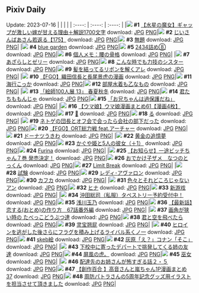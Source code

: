 ## Pixiv Daily
Update: 2023-07-16
|      |      |      |
| :----: | :----: | :----: |
|![](https://pixiv.microyu.workers.dev/c/240x480/img-master/img/2023/07/14/00/54/46/109889802_p0_master1200.jpg) **#1** [【水星の魔女】ギャップが激しい嫁が甘える理由＋解説1700文字](https://www.pixiv.net/artworks/109889802) download: [JPG](https://pixiv.microyu.workers.dev/img-original/img/2023/07/14/00/54/46/109889802_p0.jpg) [PNG](https://pixiv.microyu.workers.dev/img-original/img/2023/07/14/00/54/46/109889802_p0.png)|![](https://pixiv.microyu.workers.dev/c/240x480/img-master/img/2023/07/15/11/01/39/109925915_p0_master1200.jpg) **#2** [じいさんばあさん若返る【175】](https://www.pixiv.net/artworks/109925915) download: [JPG](https://pixiv.microyu.workers.dev/img-original/img/2023/07/15/11/01/39/109925915_p0.jpg) [PNG](https://pixiv.microyu.workers.dev/img-original/img/2023/07/15/11/01/39/109925915_p0.png)|![](https://pixiv.microyu.workers.dev/c/240x480/img-master/img/2023/07/15/16/41/24/109933004_p0_master1200.jpg) **#3** [無題](https://www.pixiv.net/artworks/109933004) download: [JPG](https://pixiv.microyu.workers.dev/img-original/img/2023/07/15/16/41/24/109933004_p0.jpg) [PNG](https://pixiv.microyu.workers.dev/img-original/img/2023/07/15/16/41/24/109933004_p0.png)|
|![](https://pixiv.microyu.workers.dev/c/240x480/img-master/img/2023/07/15/00/13/37/109915862_p0_master1200.jpg) **#4** [blue garden](https://www.pixiv.net/artworks/109915862) download: [JPG](https://pixiv.microyu.workers.dev/img-original/img/2023/07/15/00/13/37/109915862_p0.jpg) [PNG](https://pixiv.microyu.workers.dev/img-original/img/2023/07/15/00/13/37/109915862_p0.png)|![](https://pixiv.microyu.workers.dev/c/240x480/img-master/img/2023/07/14/00/40/41/109889464_p0_master1200.jpg) **#5** [2434詰め⑧](https://www.pixiv.net/artworks/109889464) download: [JPG](https://pixiv.microyu.workers.dev/img-original/img/2023/07/14/00/40/41/109889464_p0.jpg) [PNG](https://pixiv.microyu.workers.dev/img-original/img/2023/07/14/00/40/41/109889464_p0.png)|![](https://pixiv.microyu.workers.dev/c/240x480/img-master/img/2023/07/15/07/00/09/109922488_p0_master1200.jpg) **#6** [個人メモ：腰の骨格](https://www.pixiv.net/artworks/109922488) download: [JPG](https://pixiv.microyu.workers.dev/img-original/img/2023/07/15/07/00/09/109922488_p0.jpg) [PNG](https://pixiv.microyu.workers.dev/img-original/img/2023/07/15/07/00/09/109922488_p0.png)|
|![](https://pixiv.microyu.workers.dev/c/240x480/img-master/img/2023/07/14/20/30/01/109908295_p0_master1200.jpg) **#7** [あざらしとゼリー](https://www.pixiv.net/artworks/109908295) download: [JPG](https://pixiv.microyu.workers.dev/img-original/img/2023/07/14/20/30/01/109908295_p0.jpg) [PNG](https://pixiv.microyu.workers.dev/img-original/img/2023/07/14/20/30/01/109908295_p0.png)|![](https://pixiv.microyu.workers.dev/c/240x480/img-master/img/2023/07/14/18/30/07/109905089_p0_master1200.jpg) **#8** [こんな時でも力技のシスター](https://www.pixiv.net/artworks/109905089) download: [JPG](https://pixiv.microyu.workers.dev/img-original/img/2023/07/14/18/30/07/109905089_p0.jpg) [PNG](https://pixiv.microyu.workers.dev/img-original/img/2023/07/14/18/30/07/109905089_p0.png)|![](https://pixiv.microyu.workers.dev/c/240x480/img-master/img/2023/07/14/00/00/48/109888112_p0_master1200.jpg) **#9** [髪を結ってるリボンを解くアレ](https://www.pixiv.net/artworks/109888112) download: [JPG](https://pixiv.microyu.workers.dev/img-original/img/2023/07/14/00/00/48/109888112_p0.jpg) [PNG](https://pixiv.microyu.workers.dev/img-original/img/2023/07/14/00/00/48/109888112_p0.png)|
|![](https://pixiv.microyu.workers.dev/c/240x480/img-master/img/2023/07/15/02/53/21/109919760_p0_master1200.jpg) **#10** [【FGO】織田信長と長尾景虎の漫画](https://www.pixiv.net/artworks/109919760) download: [JPG](https://pixiv.microyu.workers.dev/img-original/img/2023/07/15/02/53/21/109919760_p0.jpg) [PNG](https://pixiv.microyu.workers.dev/img-original/img/2023/07/15/02/53/21/109919760_p0.png)|![](https://pixiv.microyu.workers.dev/c/240x480/img-master/img/2023/07/15/18/00/20/109934812_p0_master1200.jpg) **#11** [海行こっか](https://www.pixiv.net/artworks/109934812) download: [JPG](https://pixiv.microyu.workers.dev/img-original/img/2023/07/15/18/00/20/109934812_p0.jpg) [PNG](https://pixiv.microyu.workers.dev/img-original/img/2023/07/15/18/00/20/109934812_p0.png)|![](https://pixiv.microyu.workers.dev/c/240x480/img-master/img/2023/07/14/00/00/31/109888045_p0_master1200.jpg) **#12** [部屋水着も乙なもの](https://www.pixiv.net/artworks/109888045) download: [JPG](https://pixiv.microyu.workers.dev/img-original/img/2023/07/14/00/00/31/109888045_p0.jpg) [PNG](https://pixiv.microyu.workers.dev/img-original/img/2023/07/14/00/00/31/109888045_p0.png)|
|![](https://pixiv.microyu.workers.dev/c/240x480/img-master/img/2023/07/14/00/00/23/109888016_p0_master1200.jpg) **#13** [「絵師100人展 13」 春夏秋冬](https://www.pixiv.net/artworks/109888016) download: [JPG](https://pixiv.microyu.workers.dev/img-original/img/2023/07/14/00/00/23/109888016_p0.jpg) [PNG](https://pixiv.microyu.workers.dev/img-original/img/2023/07/14/00/00/23/109888016_p0.png)|![](https://pixiv.microyu.workers.dev/c/240x480/img-master/img/2023/07/14/00/47/15/109889623_p0_master1200.jpg) **#14** [君たちももんじゃ](https://www.pixiv.net/artworks/109889623) download: [JPG](https://pixiv.microyu.workers.dev/img-original/img/2023/07/14/00/47/15/109889623_p0.jpg) [PNG](https://pixiv.microyu.workers.dev/img-original/img/2023/07/14/00/47/15/109889623_p0.png)|![](https://pixiv.microyu.workers.dev/c/240x480/img-master/img/2023/07/15/02/40/36/109919553_p0_master1200.jpg) **#15** [「お兄ちゃんは過保護だね」](https://www.pixiv.net/artworks/109919553) download: [JPG](https://pixiv.microyu.workers.dev/img-original/img/2023/07/15/02/40/36/109919553_p0.jpg) [PNG](https://pixiv.microyu.workers.dev/img-original/img/2023/07/15/02/40/36/109919553_p0.png)|
|![](https://pixiv.microyu.workers.dev/c/240x480/img-master/img/2023/07/14/00/01/26/109888190_p0_master1200.jpg) **#16** [【ウマ娘】ウマ娘漫画まとめ61【漫画4枚】](https://www.pixiv.net/artworks/109888190) download: [JPG](https://pixiv.microyu.workers.dev/img-original/img/2023/07/14/00/01/26/109888190_p0.jpg) [PNG](https://pixiv.microyu.workers.dev/img-original/img/2023/07/14/00/01/26/109888190_p0.png)|![](https://pixiv.microyu.workers.dev/c/240x480/img-master/img/2023/07/15/00/26/02/109916317_p0_master1200.jpg) **#17** [🧩](https://www.pixiv.net/artworks/109916317) download: [JPG](https://pixiv.microyu.workers.dev/img-original/img/2023/07/15/00/26/02/109916317_p0.jpg) [PNG](https://pixiv.microyu.workers.dev/img-original/img/2023/07/15/00/26/02/109916317_p0.png)|![](https://pixiv.microyu.workers.dev/c/240x480/img-master/img/2023/07/14/04/30/01/109893037_p0_master1200.jpg) **#18** [る](https://www.pixiv.net/artworks/109893037) download: [JPG](https://pixiv.microyu.workers.dev/img-original/img/2023/07/14/04/30/01/109893037_p0.jpg) [PNG](https://pixiv.microyu.workers.dev/img-original/img/2023/07/14/04/30/01/109893037_p0.png)|
|![](https://pixiv.microyu.workers.dev/c/240x480/img-master/img/2023/07/15/16/11/15/109932312_p0_master1200.jpg) **#19** [ネトゲの団長とオフ会で会ったら会社の部下だった](https://www.pixiv.net/artworks/109932312) download: [JPG](https://pixiv.microyu.workers.dev/img-original/img/2023/07/15/16/11/15/109932312_p0.jpg) [PNG](https://pixiv.microyu.workers.dev/img-original/img/2023/07/15/16/11/15/109932312_p0.png)|![](https://pixiv.microyu.workers.dev/c/240x480/img-master/img/2023/07/14/19/10/51/109906092_p0_master1200.jpg) **#20** [【FGO】ORT総力戦 feat.アーチャー](https://www.pixiv.net/artworks/109906092) download: [JPG](https://pixiv.microyu.workers.dev/img-original/img/2023/07/14/19/10/51/109906092_p0.jpg) [PNG](https://pixiv.microyu.workers.dev/img-original/img/2023/07/14/19/10/51/109906092_p0.png)|![](https://pixiv.microyu.workers.dev/c/240x480/img-master/img/2023/07/15/20/30/03/109938854_p0_master1200.jpg) **#21** [ドーナツうきわ](https://www.pixiv.net/artworks/109938854) download: [JPG](https://pixiv.microyu.workers.dev/img-original/img/2023/07/15/20/30/03/109938854_p0.jpg) [PNG](https://pixiv.microyu.workers.dev/img-original/img/2023/07/15/20/30/03/109938854_p0.png)|
|![](https://pixiv.microyu.workers.dev/c/240x480/img-master/img/2023/07/14/10/53/23/109897474_p0_master1200.jpg) **#22** [黄金の追憶夢](https://www.pixiv.net/artworks/109897474) download: [JPG](https://pixiv.microyu.workers.dev/img-original/img/2023/07/14/10/53/23/109897474_p0.jpg) [PNG](https://pixiv.microyu.workers.dev/img-original/img/2023/07/14/10/53/23/109897474_p0.png)|![](https://pixiv.microyu.workers.dev/c/240x480/img-master/img/2023/07/14/19/00/56/109905844_p0_master1200.jpg) **#23** [かぐや姫と5人の彼女（＋1）](https://www.pixiv.net/artworks/109905844) download: [JPG](https://pixiv.microyu.workers.dev/img-original/img/2023/07/14/19/00/56/109905844_p0.jpg) [PNG](https://pixiv.microyu.workers.dev/img-original/img/2023/07/14/19/00/56/109905844_p0.png)|![](https://pixiv.microyu.workers.dev/c/240x480/img-master/img/2023/07/14/16/26/10/109902482_p0_master1200.jpg) **#24** [Furina](https://www.pixiv.net/artworks/109902482) download: [JPG](https://pixiv.microyu.workers.dev/img-original/img/2023/07/14/16/26/10/109902482_p0.jpg) [PNG](https://pixiv.microyu.workers.dev/img-original/img/2023/07/14/16/26/10/109902482_p0.png)|
|![](https://pixiv.microyu.workers.dev/c/240x480/img-master/img/2023/07/14/18/00/22/109904322_p0_master1200.jpg) **#25** [【お知らせ】一途ビッチちゃん７巻 発売決定！](https://www.pixiv.net/artworks/109904322) download: [JPG](https://pixiv.microyu.workers.dev/img-original/img/2023/07/14/18/00/22/109904322_p0.jpg) [PNG](https://pixiv.microyu.workers.dev/img-original/img/2023/07/14/18/00/22/109904322_p0.png)|![](https://pixiv.microyu.workers.dev/c/240x480/img-master/img/2023/07/14/00/01/05/109888153_p0_master1200.jpg) **#26** [おでかけ子ザメ　なつのとっくん](https://www.pixiv.net/artworks/109888153) download: [JPG](https://pixiv.microyu.workers.dev/img-original/img/2023/07/14/00/01/05/109888153_p0.jpg) [PNG](https://pixiv.microyu.workers.dev/img-original/img/2023/07/14/00/01/05/109888153_p0.png)|![](https://pixiv.microyu.workers.dev/c/240x480/img-master/img/2023/07/14/07/06/57/109894683_p0_master1200.jpg) **#27** [Limit Break](https://www.pixiv.net/artworks/109894683) download: [JPG](https://pixiv.microyu.workers.dev/img-original/img/2023/07/14/07/06/57/109894683_p0.jpg) [PNG](https://pixiv.microyu.workers.dev/img-original/img/2023/07/14/07/06/57/109894683_p0.png)|
|![](https://pixiv.microyu.workers.dev/c/240x480/img-master/img/2023/07/15/01/15/24/109917815_p0_master1200.jpg) **#28** [試験](https://www.pixiv.net/artworks/109917815) download: [JPG](https://pixiv.microyu.workers.dev/img-original/img/2023/07/15/01/15/24/109917815_p0.jpg) [PNG](https://pixiv.microyu.workers.dev/img-original/img/2023/07/15/01/15/24/109917815_p0.png)|![](https://pixiv.microyu.workers.dev/c/240x480/img-master/img/2023/07/14/00/00/13/109887988_p0_master1200.jpg) **#29** [レディ･アヴァロン](https://www.pixiv.net/artworks/109887988) download: [JPG](https://pixiv.microyu.workers.dev/img-original/img/2023/07/14/00/00/13/109887988_p0.jpg) [PNG](https://pixiv.microyu.workers.dev/img-original/img/2023/07/14/00/00/13/109887988_p0.png)|![](https://pixiv.microyu.workers.dev/c/240x480/img-master/img/2023/07/14/10/02/51/109896875_p0_master1200.jpg) **#30** [カフカ](https://www.pixiv.net/artworks/109896875) download: [JPG](https://pixiv.microyu.workers.dev/img-original/img/2023/07/14/10/02/51/109896875_p0.jpg) [PNG](https://pixiv.microyu.workers.dev/img-original/img/2023/07/14/10/02/51/109896875_p0.png)|
|![](https://pixiv.microyu.workers.dev/c/240x480/img-master/img/2023/07/15/00/00/18/109914989_p0_master1200.jpg) **#31** [色々とそれどころじゃないアン](https://www.pixiv.net/artworks/109914989) download: [JPG](https://pixiv.microyu.workers.dev/img-original/img/2023/07/15/00/00/18/109914989_p0.jpg) [PNG](https://pixiv.microyu.workers.dev/img-original/img/2023/07/15/00/00/18/109914989_p0.png)|![](https://pixiv.microyu.workers.dev/c/240x480/img-master/img/2023/07/14/10/40/39/109897330_p0_master1200.jpg) **#32** [ヒナ](https://www.pixiv.net/artworks/109897330) download: [JPG](https://pixiv.microyu.workers.dev/img-original/img/2023/07/14/10/40/39/109897330_p0.jpg) [PNG](https://pixiv.microyu.workers.dev/img-original/img/2023/07/14/10/40/39/109897330_p0.png)|![](https://pixiv.microyu.workers.dev/c/240x480/img-master/img/2023/07/15/04/27/33/109914013_p0_master1200.jpg) **#33** [新游戏](https://www.pixiv.net/artworks/109914013) download: [JPG](https://pixiv.microyu.workers.dev/img-original/img/2023/07/15/04/27/33/109914013_p0.jpg) [PNG](https://pixiv.microyu.workers.dev/img-original/img/2023/07/15/04/27/33/109914013_p0.png)|
|![](https://pixiv.microyu.workers.dev/c/240x480/img-master/img/2023/07/14/00/00/30/109888043_p0_master1200.jpg) **#34** [沖田総司（私服）タペストリー予約受付中！](https://www.pixiv.net/artworks/109888043) download: [JPG](https://pixiv.microyu.workers.dev/img-original/img/2023/07/14/00/00/30/109888043_p0.jpg) [PNG](https://pixiv.microyu.workers.dev/img-original/img/2023/07/14/00/00/30/109888043_p0.png)|![](https://pixiv.microyu.workers.dev/c/240x480/img-master/img/2023/07/15/21/51/25/109941522_p0_master1200.jpg) **#35** [浅川玉乃](https://www.pixiv.net/artworks/109941522) download: [JPG](https://pixiv.microyu.workers.dev/img-original/img/2023/07/15/21/51/25/109941522_p0.jpg) [PNG](https://pixiv.microyu.workers.dev/img-original/img/2023/07/15/21/51/25/109941522_p0.png)|![](https://pixiv.microyu.workers.dev/c/240x480/img-master/img/2023/07/14/12/23/09/109898867_p0_master1200.jpg) **#36** [【最新話】恋する(おとめ)の作り方　67話番外編](https://www.pixiv.net/artworks/109898867) download: [JPG](https://pixiv.microyu.workers.dev/img-original/img/2023/07/14/12/23/09/109898867_p0.jpg) [PNG](https://pixiv.microyu.workers.dev/img-original/img/2023/07/14/12/23/09/109898867_p0.png)|
|![](https://pixiv.microyu.workers.dev/c/240x480/img-master/img/2023/07/15/14/20/00/109930020_p0_master1200.jpg) **#37** [画角が狭い時の たべっこどうぶつ達](https://www.pixiv.net/artworks/109930020) download: [JPG](https://pixiv.microyu.workers.dev/img-original/img/2023/07/15/14/20/00/109930020_p0.jpg) [PNG](https://pixiv.microyu.workers.dev/img-original/img/2023/07/15/14/20/00/109930020_p0.png)|![](https://pixiv.microyu.workers.dev/c/240x480/img-master/img/2023/07/14/23/51/25/109914644_p0_master1200.jpg) **#38** [君と空を飛べたら](https://www.pixiv.net/artworks/109914644) download: [JPG](https://pixiv.microyu.workers.dev/img-original/img/2023/07/14/23/51/25/109914644_p0.jpg) [PNG](https://pixiv.microyu.workers.dev/img-original/img/2023/07/14/23/51/25/109914644_p0.png)|![](https://pixiv.microyu.workers.dev/c/240x480/img-master/img/2023/07/14/00/02/10/109888254_p0_master1200.jpg) **#39** [灵宝翘屁](https://www.pixiv.net/artworks/109888254) download: [JPG](https://pixiv.microyu.workers.dev/img-original/img/2023/07/14/00/02/10/109888254_p0.jpg) [PNG](https://pixiv.microyu.workers.dev/img-original/img/2023/07/14/00/02/10/109888254_p0.png)|
|![](https://pixiv.microyu.workers.dev/c/240x480/img-master/img/2023/07/14/00/00/09/109887980_p0_master1200.jpg) **#40** [ヒロインを逃がした後さらにフラグを積み上げるライバル系くノ一](https://www.pixiv.net/artworks/109887980) download: [JPG](https://pixiv.microyu.workers.dev/img-original/img/2023/07/14/00/00/09/109887980_p0.jpg) [PNG](https://pixiv.microyu.workers.dev/img-original/img/2023/07/14/00/00/09/109887980_p0.png)|![](https://pixiv.microyu.workers.dev/c/240x480/img-master/img/2023/07/14/23/12/17/109913344_p0_master1200.jpg) **#41** [skeb絵](https://www.pixiv.net/artworks/109913344) download: [JPG](https://pixiv.microyu.workers.dev/img-original/img/2023/07/14/23/12/17/109913344_p0.jpg) [PNG](https://pixiv.microyu.workers.dev/img-original/img/2023/07/14/23/12/17/109913344_p0.png)|![](https://pixiv.microyu.workers.dev/c/240x480/img-master/img/2023/07/14/18/14/37/109904741_p0_master1200.jpg) **#42** [灰原「え？」コナン「そこ」](https://www.pixiv.net/artworks/109904741) download: [JPG](https://pixiv.microyu.workers.dev/img-original/img/2023/07/14/18/14/37/109904741_p0.jpg) [PNG](https://pixiv.microyu.workers.dev/img-original/img/2023/07/14/18/14/37/109904741_p0.png)|
|![](https://pixiv.microyu.workers.dev/c/240x480/img-master/img/2023/07/16/00/32/49/109915325_p0_master1200.jpg) **#43** [下校中に寄ったデパートで挑発してくる姉の友達](https://www.pixiv.net/artworks/109915325) download: [JPG](https://pixiv.microyu.workers.dev/img-original/img/2023/07/16/00/32/49/109915325_p0.jpg) [PNG](https://pixiv.microyu.workers.dev/img-original/img/2023/07/16/00/32/49/109915325_p0.png)|![](https://pixiv.microyu.workers.dev/c/240x480/img-master/img/2023/07/15/05/23/06/109921497_p0_master1200.jpg) **#44** [屏風の虎。](https://www.pixiv.net/artworks/109921497) download: [JPG](https://pixiv.microyu.workers.dev/img-original/img/2023/07/15/05/23/06/109921497_p0.jpg) [PNG](https://pixiv.microyu.workers.dev/img-original/img/2023/07/15/05/23/06/109921497_p0.png)|![](https://pixiv.microyu.workers.dev/c/240x480/img-master/img/2023/07/14/13/28/38/109899856_p0_master1200.jpg) **#45** [巫女](https://www.pixiv.net/artworks/109899856) download: [JPG](https://pixiv.microyu.workers.dev/img-original/img/2023/07/14/13/28/38/109899856_p0.jpg) [PNG](https://pixiv.microyu.workers.dev/img-original/img/2023/07/14/13/28/38/109899856_p0.png)|
|![](https://pixiv.microyu.workers.dev/c/240x480/img-master/img/2023/07/14/19/05/32/109905979_p0_master1200.jpg) **#46** [配達先のお姉さんが怖すぎる話２・５](https://www.pixiv.net/artworks/109905979) download: [JPG](https://pixiv.microyu.workers.dev/img-original/img/2023/07/14/19/05/32/109905979_p0.jpg) [PNG](https://pixiv.microyu.workers.dev/img-original/img/2023/07/14/19/05/32/109905979_p0.png)|![](https://pixiv.microyu.workers.dev/c/240x480/img-master/img/2023/07/15/00/03/45/109915381_p0_master1200.jpg) **#47** [【創作百合 】高音さんと嵐ちゃん1P漫画まとめ37](https://www.pixiv.net/artworks/109915381) download: [JPG](https://pixiv.microyu.workers.dev/img-original/img/2023/07/15/00/03/45/109915381_p0.jpg) [PNG](https://pixiv.microyu.workers.dev/img-original/img/2023/07/15/00/03/45/109915381_p0.png)|![](https://pixiv.microyu.workers.dev/c/240x480/img-master/img/2023/07/14/00/06/06/109888431_p0_master1200.jpg) **#48** [周防パトラさんの5周年記念グッズ用イラストを担当させて頂きました](https://www.pixiv.net/artworks/109888431) download: [JPG](https://pixiv.microyu.workers.dev/img-original/img/2023/07/14/00/06/06/109888431_p0.jpg) [PNG](https://pixiv.microyu.workers.dev/img-original/img/2023/07/14/00/06/06/109888431_p0.png)|
